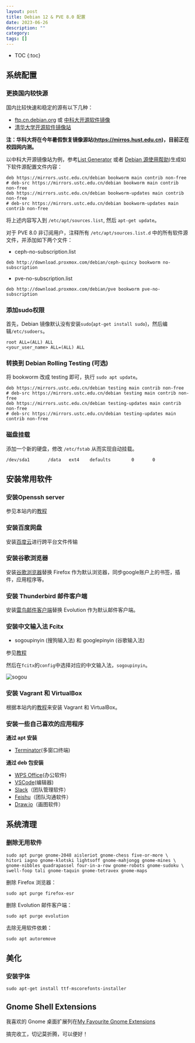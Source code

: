 ```yaml
---
layout: post
title: Debian 12 & PVE 8.0 配置
date: 2023-06-26
description: ""
category: 
tags: []
---
```

* TOC
{:toc}

## 系统配置

### 更换国内较快源
国内比较快速和稳定的源有以下几种：

- [ftp.cn.debian.org](https://ftp.cn.debian.org/) 或 [中科大开源软件镜像](https://mirrors.ustc.edu.cn/)
- [清华大学开源软件镜像站](https://mirrors.tuna.tsinghua.edu.cn/)

**注：华科大将在今年暑假恢复镜像源站(<https://mirros.hust.edu.cn>)，目前正在校园网内测。**

以中科大开源镜像站为例，参考[List Generator](https://mudongliang.github.io/listgenerator/) 或者 [Debian 源使用帮助](https://hustmirror.cn/docs/debian))生成如下软件源配置文件内容：

```
deb https://mirrors.ustc.edu.cn/debian bookworm main contrib non-free
# deb-src https://mirrors.ustc.edu.cn/debian bookworm main contrib non-free
deb https://mirrors.ustc.edu.cn/debian bookworm-updates main contrib non-free
# deb-src https://mirrors.ustc.edu.cn/debian bookworm-updates main contrib non-free
```

将上述内容写入到 `/etc/apt/sources.list`, 然后 `apt-get update`。

对于 PVE 8.0 非订阅用户，注释所有 `/etc/apt/sources.list.d` 中的所有软件源文件，并添加如下两个文件：

- ceph-no-subscription.list

```
deb http://download.proxmox.com/debian/ceph-quincy bookworm no-subscription
```

- pve-no-subscription.list

```
deb http://download.proxmox.com/debian/pve bookworm pve-no-subscription
```

### 添加sudo权限
首先，Debian 镜像默认没有安装`sudo`(`apt-get install sudo`)，然后编辑`/etc/sudoers`。

```
root ALL=(ALL) ALL
<your_user_name> ALL=(ALL) ALL
```

### 转换到 Debian Rolling Testing (可选)

将 bookworm 改成 testing 即可，执行 `sudo apt update`。

```
deb https://mirrors.ustc.edu.cn/debian testing main contrib non-free
# deb-src https://mirrors.ustc.edu.cn/debian testing main contrib non-free
deb https://mirrors.ustc.edu.cn/debian testing-updates main contrib non-free
# deb-src https://mirrors.ustc.edu.cn/debian testing-updates main contrib non-free
```

### 磁盘挂载
 
添加一个新的硬盘，修改 `/etc/fstab` 从而实现自动挂载。

```
/dev/sda1       /data   ext4    defaults        0       0 
```

## 安装常用软件

### 安装Openssh server

参见本站内的[教程](https://mudongliang.github.io/2018/12/16/popular-software.html#openssh-server)

### 安装百度网盘

安装[百度云](https://mudongliang.github.io/2018/12/16/popular-software.html#%E7%99%BE%E5%BA%A6%E7%BD%91%E7%9B%98)进行跨平台文件传输

### 安装谷歌浏览器

安装[谷歌浏览器](https://mudongliang.github.io/2018/12/16/popular-software.html#chrome)替换 Firefox 作为默认浏览器，同步google账户上的书签，插件，应用程序等。

### 安装 Thunderbird 邮件客户端

安装[雷鸟邮件客户端](https://mudongliang.github.io/2018/12/16/popular-software.html#thunderbird)替换 Evolution 作为默认邮件客户端。

### 安装中文输入法 Fcitx

- sogoupinyin (搜狗输入法) 和 googlepinyin (谷歌输入法)

参见[教程](https://mudongliang.github.io/2018/12/16/popular-software.html#fcitx--sogoupinyin)

然后在`fcitx`的`config`中选择对应的中文输入法，`sogoupinyin`。

![sogou]({{site.url}}/images/sougou.png)

### 安装 Vagrant 和 VirtualBox

根据本站内的[教程](https://mudongliang.github.io/2018/12/16/popular-software.html#vagrant)来安装 Vagrant 和 VirtualBox。

### 安装一些自己喜欢的应用程序

**通过 apt 安装**

- [Terminator](https://mudongliang.github.io/2018/12/16/popular-software.html#terminator)(多窗口终端)

**通过 deb 包安装**

- [WPS Office](https://mudongliang.github.io/2018/12/16/popular-software.html#wps-office)(办公软件)
- [VSCode](https://mudongliang.github.io/2018/12/16/popular-software.html#visual-studio-code)(编辑器)
- [Slack](https://slack.com/intl/zh-sg/downloads/linux)（团队管理软件）
- [Feishu](https://www.feishu.cn/download)（团队沟通软件）
- [Draw.io](https://github.com/jgraph/drawio-desktop/releases/tag/v21.5.0)（画图软件）

## 系统清理

### 删除无用软件

```
sudo apt purge gnome-2048 aisleriot gnome-chess five-or-more \
hitori iagno gnome-klotski lightsoff gnome-mahjongg gnome-mines \
gnome-nibbles quadrapassel four-in-a-row gnome-robots gnome-sudoku \
swell-foop tali gnome-taquin gnome-tetravex gnome-maps
```

删除 Firefox 浏览器：
```
sudo apt purge firefox-esr
```

删除 Evolution 邮件客户端：
```
sudo apt purge evolution
```

去除无用软件依赖：
```
sudo apt autoremove
```

## 美化

### 安装字体

```
sudo apt-get install ttf-mscorefonts-installer
```

## Gnome Shell Extensions

我喜欢的 Gnome 桌面扩展列在[My Favourite Gnome Extensions](http://mudongliang.github.io/2017/03/12/my-favourite-gnome-extensions.html)

搞完收工，切记莫折腾，可以便好！
